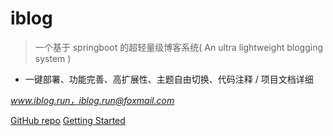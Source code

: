 # iblog

> 一个基于 springboot 的超轻量级博客系统( An ultra lightweight blogging system )

* 一键部署、功能完善、高扩展性、主题自由切换、代码注释 / 项目文档详细

*www.iblog.run，iblog.run@foxmail.com*

[GitHub repo](https://github.com/yubuntu0109/iblog/)
[Getting Started](#guide)

